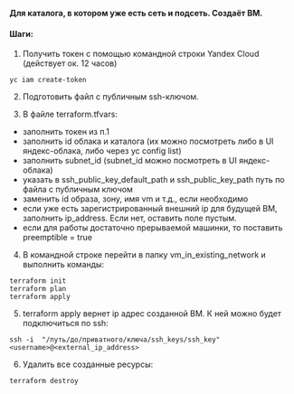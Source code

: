 **Для каталога, в котором уже есть сеть и подсеть. Создаёт ВМ.**

#### Шаги:

1. Получить токен с помощью командной строки Yandex Cloud (действует ок. 12 часов)
```
yc iam create-token
```

2. Подготовить файл с публичным ssh-ключом. 

3. В файле terraform.tfvars:
- заполнить токен из п.1
- заполнить id облака и каталога (их можно посмотреть либо в UI яндекс-облака, либо через yc config list)
- заполнить subnet_id (subnet_id можно посмотреть в UI яндекс-облака)
- указать в ssh_public_key_default_path и ssh_public_key_path путь по файла с публичным ключом
- заменить id образа, зону, имя vm и т.д., если необходимо
- если уже есть зарегистрированный внешний ip для будущей ВМ, заполнить ip_address. Если нет, оставить поле пустым.
- если для работы достаточно прерываемой машинки, то поставить preemptible = true


4. В командной строке перейти в папку vm_in_existing_network и выполнить команды:
```
terraform init
terraform plan
terraform apply
```

5. terraform apply вернет ip адрес созданной ВМ. К ней можно будет подключиться по ssh:
```
ssh -i  "/путь/до/приватного/ключа/ssh_keys/ssh_key" <username>@<external_ip_address>
```

6. Удалить все созданные ресурсы:
```
terraform destroy
```